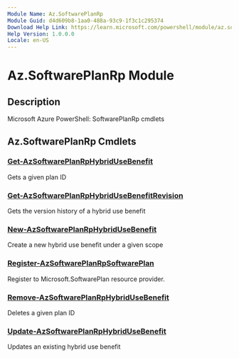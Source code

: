 ```yaml
---
Module Name: Az.SoftwarePlanRp
Module Guid: d4d609b8-1aa0-488a-93c9-1f3c1c295374
Download Help Link: https://learn.microsoft.com/powershell/module/az.softwareplanrp
Help Version: 1.0.0.0
Locale: en-US
---
```


# Az.SoftwarePlanRp Module
## Description
Microsoft Azure PowerShell: SoftwarePlanRp cmdlets

## Az.SoftwarePlanRp Cmdlets
### [Get-AzSoftwarePlanRpHybridUseBenefit](Get-AzSoftwarePlanRpHybridUseBenefit.md)
Gets a given plan ID

### [Get-AzSoftwarePlanRpHybridUseBenefitRevision](Get-AzSoftwarePlanRpHybridUseBenefitRevision.md)
Gets the version history of a hybrid use benefit

### [New-AzSoftwarePlanRpHybridUseBenefit](New-AzSoftwarePlanRpHybridUseBenefit.md)
Create a new hybrid use benefit under a given scope

### [Register-AzSoftwarePlanRpSoftwarePlan](Register-AzSoftwarePlanRpSoftwarePlan.md)
Register to Microsoft.SoftwarePlan resource provider.

### [Remove-AzSoftwarePlanRpHybridUseBenefit](Remove-AzSoftwarePlanRpHybridUseBenefit.md)
Deletes a given plan ID

### [Update-AzSoftwarePlanRpHybridUseBenefit](Update-AzSoftwarePlanRpHybridUseBenefit.md)
Updates an existing hybrid use benefit

